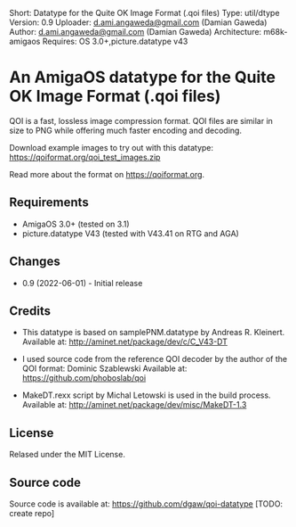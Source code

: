 Short: Datatype for the Quite OK Image Format (.qoi files)
Type: util/dtype
Version: 0.9
Uploader: d.ami.angaweda@gmail.com (Damian Gaweda)
Author: d.ami.angaweda@gmail.com (Damian Gaweda)
Architecture: m68k-amigaos
Requires: OS 3.0+,picture.datatype v43

An AmigaOS datatype for the Quite OK Image Format (.qoi files)
==============================================================

QOI is a fast, lossless image compression format. QOI files are
similar in size to PNG while offering much faster encoding
and decoding.

Download example images to try out with this datatype:
https://qoiformat.org/qoi_test_images.zip

Read more about the format on https://qoiformat.org.

Requirements
------------

* AmigaOS 3.0+ (tested on 3.1)
* picture.datatype V43 (tested with V43.41 on RTG and AGA)

Changes
-------

* 0.9 (2022-06-01) - Initial release

Credits
-------

* This datatype is based on samplePNM.datatype by Andreas R. Kleinert.
  Available at: http://aminet.net/package/dev/c/C_V43-DT

* I used source code from the reference QOI decoder by the author
  of the QOI format: Dominic Szablewski
  Available at: https://github.com/phoboslab/qoi

* MakeDT.rexx script by Michal Letowski is used in the build process.
  Available at: http://aminet.net/package/dev/misc/MakeDT-1.3

License
-------

Relased under the MIT License.

Source code
-----------

Source code is available at:
https://github.com/dgaw/qoi-datatype [TODO: create repo]
